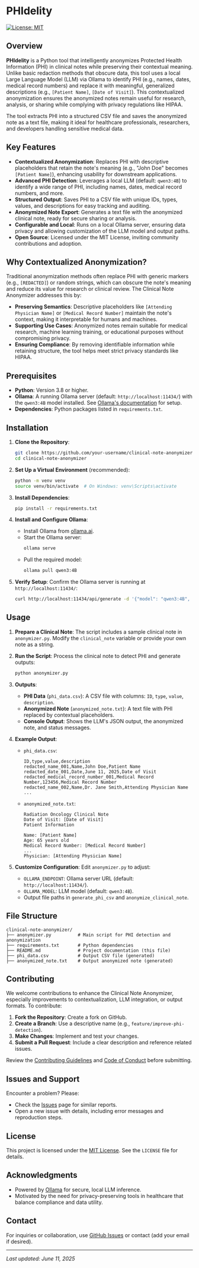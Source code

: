# PHIdelity

[![License: MIT](https://img.shields.io/badge/License-MIT-yellow.svg)](https://opensource.org/licenses/MIT)

## Overview

**PHIdelity** is a Python tool that intelligently anonymizes Protected Health Information (PHI) in clinical notes while preserving their contextual meaning. Unlike basic redaction methods that obscure data, this tool uses a local Large Language Model (LLM) via Ollama to identify PHI (e.g., names, dates, medical record numbers) and replace it with meaningful, generalized descriptions (e.g., `[Patient Name]`, `[Date of Visit]`). This contextualized anonymization ensures the anonymized notes remain useful for research, analysis, or sharing while complying with privacy regulations like HIPAA.

The tool extracts PHI into a structured CSV file and saves the anonymized note as a text file, making it ideal for healthcare professionals, researchers, and developers handling sensitive medical data.

## Key Features

- **Contextualized Anonymization**: Replaces PHI with descriptive placeholders that retain the note's meaning (e.g., "John Doe" becomes `[Patient Name]`), enhancing usability for downstream applications.
- **Advanced PHI Detection**: Leverages a local LLM (default: `qwen3:4B`) to identify a wide range of PHI, including names, dates, medical record numbers, and more.
- **Structured Output**: Saves PHI to a CSV file with unique IDs, types, values, and descriptions for easy tracking and auditing.
- **Anonymized Note Export**: Generates a text file with the anonymized clinical note, ready for secure sharing or analysis.
- **Configurable and Local**: Runs on a local Ollama server, ensuring data privacy and allowing customization of the LLM model and output paths.
- **Open Source**: Licensed under the MIT License, inviting community contributions and adoption.

## Why Contextualized Anonymization?

Traditional anonymization methods often replace PHI with generic markers (e.g., `[REDACTED]`) or random strings, which can obscure the note's meaning and reduce its value for research or clinical review. The Clinical Note Anonymizer addresses this by:

- **Preserving Semantics**: Descriptive placeholders like `[Attending Physician Name]` or `[Medical Record Number]` maintain the note's context, making it interpretable for humans and machines.
- **Supporting Use Cases**: Anonymized notes remain suitable for medical research, machine learning training, or educational purposes without compromising privacy.
- **Ensuring Compliance**: By removing identifiable information while retaining structure, the tool helps meet strict privacy standards like HIPAA.

## Prerequisites

- **Python**: Version 3.8 or higher.
- **Ollama**: A running Ollama server (default: `http://localhost:11434/`) with the `qwen3:4B` model installed. See [Ollama's documentation](https://ollama.ai/) for setup.
- **Dependencies**: Python packages listed in `requirements.txt`.

## Installation

1. **Clone the Repository**:
   ```bash
   git clone https://github.com/your-username/clinical-note-anonymizer.git
   cd clinical-note-anonymizer
   ```

2. **Set Up a Virtual Environment** (recommended):
   ```bash
   python -m venv venv
   source venv/bin/activate  # On Windows: venv\Scripts\activate
   ```

3. **Install Dependencies**:
   ```bash
   pip install -r requirements.txt
   ```

4. **Install and Configure Ollama**:
   - Install Ollama from [ollama.ai](https://ollama.ai/).
   - Start the Ollama server:
     ```bash
     ollama serve
     ```
   - Pull the required model:
     ```bash
     ollama pull qwen3:4B
     ```

5. **Verify Setup**:
   Confirm the Ollama server is running at `http://localhost:11434/`:
   ```bash
   curl http://localhost:11434/api/generate -d '{"model": "qwen3:4B", "prompt": "Test"}'
   ```

## Usage

1. **Prepare a Clinical Note**:
   The script includes a sample clinical note in `anonymizer.py`. Modify the `clinical_note` variable or provide your own note as a string.

2. **Run the Script**:
   Process the clinical note to detect PHI and generate outputs:
   ```bash
   python anonymizer.py
   ```

3. **Outputs**:
   - **PHI Data** (`phi_data.csv`): A CSV file with columns: `ID`, `type`, `value`, `description`.
   - **Anonymized Note** (`anonymized_note.txt`): A text file with PHI replaced by contextual placeholders.
   - **Console Output**: Shows the LLM's JSON output, the anonymized note, and status messages.

4. **Example Output**:
   - `phi_data.csv`:
     ```
     ID,type,value,description
     redacted_name_001,Name,John Doe,Patient Name
     redacted_date_001,Date,June 11, 2025,Date of Visit
     redacted_medical_record_number_001,Medical Record Number,123456,Medical Record Number
     redacted_name_002,Name,Dr. Jane Smith,Attending Physician Name
     ...
     ```
   - `anonymized_note.txt`:
     ```
     Radiation Oncology Clinical Note
     Date of Visit: [Date of Visit]
     Patient Information

     Name: [Patient Name]
     Age: 65 years old
     Medical Record Number: [Medical Record Number]
     ...
     Physician: [Attending Physician Name]
     ```

5. **Customize Configuration**:
   Edit `anonymizer.py` to adjust:
   - `OLLAMA_ENDPOINT`: Ollama server URL (default: `http://localhost:11434/`).
   - `OLLAMA_MODEL`: LLM model (default: `qwen3:4B`).
   - Output file paths in `generate_phi_csv` and `anonymize_clinical_note`.

## File Structure

```
clinical-note-anonymizer/
├── anonymizer.py          # Main script for PHI detection and anonymization
├── requirements.txt       # Python dependencies
├── README.md              # Project documentation (this file)
├── phi_data.csv           # Output CSV file (generated)
├── anonymized_note.txt    # Output anonymized note (generated)
```

## Contributing

We welcome contributions to enhance the Clinical Note Anonymizer, especially improvements to contextualization, LLM integration, or output formats. To contribute:

1. **Fork the Repository**: Create a fork on GitHub.
2. **Create a Branch**: Use a descriptive name (e.g., `feature/improve-phi-detection`).
3. **Make Changes**: Implement and test your changes.
4. **Submit a Pull Request**: Include a clear description and reference related issues.

Review the [Contributing Guidelines](CONTRIBUTING.md) and [Code of Conduct](CODE_OF_CONDUCT.md) before submitting.

## Issues and Support

Encounter a problem? Please:
- Check the [Issues](https://github.com/your-username/clinical-note-anonymizer/issues) page for similar reports.
- Open a new issue with details, including error messages and reproduction steps.

## License

This project is licensed under the [MIT License](LICENSE). See the `LICENSE` file for details.

## Acknowledgments

- Powered by [Ollama](https://ollama.ai/) for secure, local LLM inference.
- Motivated by the need for privacy-preserving tools in healthcare that balance compliance and data utility.

## Contact

For inquiries or collaboration, use [GitHub Issues](https://github.com/your-username/clinical-note-anonymizer/issues) or contact (add your email if desired).

---

*Last updated: June 11, 2025*